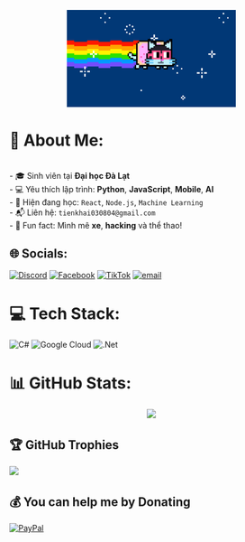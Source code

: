 
<p align="center">
  <img src="https://github.com/intekaih/intekaih/blob/main/assets/Rainbow%20Glasses%20GIF%20by%20nounish%20%E2%8C%90%E2%97%A8-%E2%97%A8.gif?raw=true" width="300px" />
</p>

# 💫 About Me:
<br>- 🎓 Sinh viên tại **Đại học Đà Lạt**  <br>- 💻 Yêu thích lập trình: **Python**, **JavaScript**, **Mobile**, **AI**<br>- 🌱 Hiện đang học: `React`, `Node.js`, `Machine Learning`<br>- 📬 Liên hệ: `tienkhai030804@gmail.com`<br>- 🎉 Fun fact: Mình mê **xe**, **hacking** và thể thao!


## 🌐 Socials:
[![Discord](https://img.shields.io/badge/Discord-%237289DA.svg?logo=discord&logoColor=white)](https://discord.gg/intekaih) [![Facebook](https://img.shields.io/badge/Facebook-%231877F2.svg?logo=Facebook&logoColor=white)](https://facebook.com/Inte.kaih.384) [![TikTok](https://img.shields.io/badge/TikTok-%23000000.svg?logo=TikTok&logoColor=white)](https://tiktok.com/@Inte.kaih.384) [![email](https://img.shields.io/badge/Email-D14836?logo=gmail&logoColor=white)](mailto:tienkhai030804@gmail.com) 

# 💻 Tech Stack:
![C#](https://img.shields.io/badge/c%23-%23239120.svg?style=for-the-badge&logo=csharp&logoColor=white) ![Google Cloud](https://img.shields.io/badge/GoogleCloud-%234285F4.svg?style=for-the-badge&logo=google-cloud&logoColor=white) ![.Net](https://img.shields.io/badge/.NET-5C2D91?style=for-the-badge&logo=.net&logoColor=white)
# 📊 GitHub Stats:

<p align="center">
  <img src="https://nirzak-streak-stats.vercel.app/?user=intekaih&theme=neon&hide_border=false" />
</p>


## 🏆 GitHub Trophies
![](https://github-profile-trophy.vercel.app/?username=intekaih&theme=radical&no-frame=false&no-bg=true&margin-w=4)

  ## 💰 You can help me by Donating
  [![PayPal](https://img.shields.io/badge/PayPal-00457C?style=for-the-badge&logo=paypal&logoColor=white)](https://paypal.me/intekaih) 

  
<!-- Proudly created with GPRM ( https://gprm.itsvg.in ) -->
